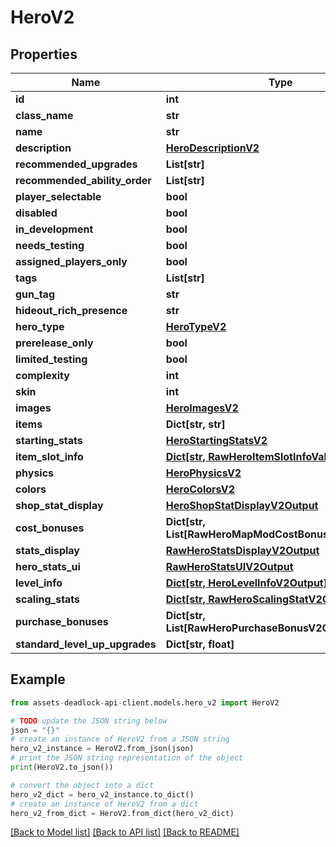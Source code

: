 # HeroV2


## Properties

Name | Type | Description | Notes
------------ | ------------- | ------------- | -------------
**id** | **int** |  | 
**class_name** | **str** |  | 
**name** | **str** |  | 
**description** | [**HeroDescriptionV2**](HeroDescriptionV2.md) |  | 
**recommended_upgrades** | **List[str]** |  | [optional] 
**recommended_ability_order** | **List[str]** |  | [optional] 
**player_selectable** | **bool** |  | 
**disabled** | **bool** |  | 
**in_development** | **bool** |  | 
**needs_testing** | **bool** |  | 
**assigned_players_only** | **bool** |  | 
**tags** | **List[str]** |  | [optional] 
**gun_tag** | **str** |  | [optional] 
**hideout_rich_presence** | **str** |  | [optional] 
**hero_type** | [**HeroTypeV2**](HeroTypeV2.md) |  | [optional] 
**prerelease_only** | **bool** |  | [optional] 
**limited_testing** | **bool** |  | 
**complexity** | **int** |  | 
**skin** | **int** |  | 
**images** | [**HeroImagesV2**](HeroImagesV2.md) |  | 
**items** | **Dict[str, str]** |  | 
**starting_stats** | [**HeroStartingStatsV2**](HeroStartingStatsV2.md) |  | 
**item_slot_info** | [**Dict[str, RawHeroItemSlotInfoValueV2Output]**](RawHeroItemSlotInfoValueV2Output.md) |  | 
**physics** | [**HeroPhysicsV2**](HeroPhysicsV2.md) |  | 
**colors** | [**HeroColorsV2**](HeroColorsV2.md) |  | 
**shop_stat_display** | [**HeroShopStatDisplayV2Output**](HeroShopStatDisplayV2Output.md) |  | 
**cost_bonuses** | **Dict[str, List[RawHeroMapModCostBonusesV2Output]]** |  | [optional] 
**stats_display** | [**RawHeroStatsDisplayV2Output**](RawHeroStatsDisplayV2Output.md) |  | 
**hero_stats_ui** | [**RawHeroStatsUIV2Output**](RawHeroStatsUIV2Output.md) |  | 
**level_info** | [**Dict[str, HeroLevelInfoV2Output]**](HeroLevelInfoV2Output.md) |  | 
**scaling_stats** | [**Dict[str, RawHeroScalingStatV2Output]**](RawHeroScalingStatV2Output.md) |  | 
**purchase_bonuses** | **Dict[str, List[RawHeroPurchaseBonusV2Output]]** |  | 
**standard_level_up_upgrades** | **Dict[str, float]** |  | 

## Example

```python
from assets-deadlock-api-client.models.hero_v2 import HeroV2

# TODO update the JSON string below
json = "{}"
# create an instance of HeroV2 from a JSON string
hero_v2_instance = HeroV2.from_json(json)
# print the JSON string representation of the object
print(HeroV2.to_json())

# convert the object into a dict
hero_v2_dict = hero_v2_instance.to_dict()
# create an instance of HeroV2 from a dict
hero_v2_from_dict = HeroV2.from_dict(hero_v2_dict)
```
[[Back to Model list]](../README.md#documentation-for-models) [[Back to API list]](../README.md#documentation-for-api-endpoints) [[Back to README]](../README.md)


